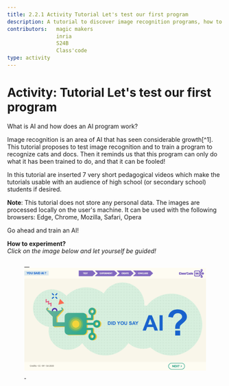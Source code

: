 ```yaml
---
title: 2.2.1 Activity Tutorial Let's test our first program
description: A tutorial to discover image recognition programs, how to train them, how to fool them.
contributors:   magic makers
                inria
                S24B
                Class'code      
type: activity
---
```

# Activity: Tutorial Let's test our first program

What is AI and how does an AI program work?

Image recognition is an area of AI that has seen considerable growth[^1]. This tutorial proposes to test image recognition and to train a program to recognize cats and docs. Then it reminds us that this program can only do what it has been trained to do, and that it can be fooled!

In this tutorial are inserted 7 very short pedagogical videos which make the tutorials usable with an audience of high school (or secondary school) students if desired.

**Note**: This tutorial does not store any personal data. The images are processed locally on the user's machine. It can be used with the following browsers: Edge, Chrome, Mozilla, Safari, Opera

Go ahead and train an AI!

**How to experiment?**  
_Click on the image below and let yourself be guided!_

<a href="https://pixees.fr/classcodeiai/app/tuto1?lang=en" target="_blank"><figure> 
  <img src="Images/Tuto-M1-FirstProgram.png" /> 
</figure></a>
